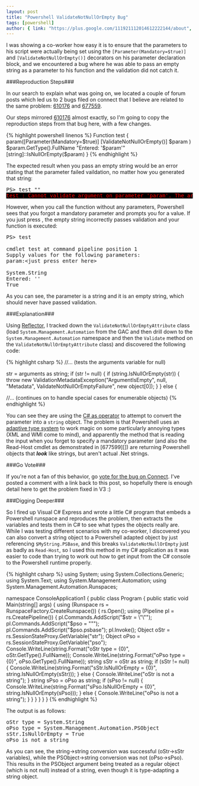 ```yaml
---
layout: post
title: "Powershell ValidateNotNullOrEmpty Bug"
tags: [powershell]
author: { link: "https://plus.google.com/111921112014612222144/about", name: Chris Duck }
---
```

I was showing a co-worker how easy it is to ensure that the parameters to his script were actually being set using the ``[Parameter(Mandatory=$true)]`` and ``[ValidateNotNullOrEmpty()]`` decorators on his parameter declaration block, and we encountered a bug where he was able to pass an empty string as a parameter to his function and the validation did not catch it.

###Reproduction Steps###

In our search to explain what was going on, we located a couple of forum posts which led us to 2 bugs filed on connect that I believe are related to the same problem: [610176][] and [677559][].

Our steps mirrored [610176][] almost exactly, so I'm going to copy the reproduction steps from that bug here, with a few changes.

{% highlight powershell linenos %}
Function test
{
  param([Parameter(Mandatory=$true)]
        [ValidateNotNullOrEmpty()]
        $param
  )
  $param.GetType().FullName
  "Entered: '$param'"
  [string]::IsNullOrEmpty($param)
} 
{% endhighlight %}

The expected result when you pass an empty string would be an error stating that the parameter failed vaildation, no matter how you generated that string:

<pre>
<span class="code">PS> test ""</span>
<span class="code" style="color: red; background: black;">test : Cannot validate argument on parameter 'param'. The argument is null or empty. Supply an argument that is not null or empty and then try the command again.</span></pre>

However, when you call the function without any parameters, Powershell sees that you forgot a mandatory parameter and prompts you for a value.  If you just press <enter>, the empty string incorrectly passes validation and your function is executed:

<pre><span class="code">PS> test

cmdlet test at command pipeline position 1
Supply values for the following parameters:
param:&lt;just press enter here&gt;

System.String
Entered: ''
True</span></pre>

As you can see, the parameter is a string and it is an empty string, which should never have passed validation.

###Explanation###

Using [Reflector][], I tracked down the ``ValidateNotNullOrEmptyAttribute`` class (load ``System.Management.Automation`` from the GAC and then drill down to the ``System.Management.Automation`` namespace and then the ``Validate`` method on the ``ValidateNotNullOrEmptyAttribute`` class) and discovered the following code:

{% highlight csharp %}
//... (tests the arguments variable for null)

str = arguments as string;
if (str != null)
{
    if (string.IsNullOrEmpty(str))
    {
        throw new ValidationMetadataException("ArgumentIsEmpty", null, "Metadata", ValidateNotNullOrEmptyFailure", new object[0]);
    }
}
else
{

//... (continues on to handle special cases for enumerable objects)
{% endhighlight %}

You can see they are using the [C# as operator][as] to attempt to convert the parameter into a ``string`` object.  The problem is that Powershell uses an [adaptive type system][adaptive] to work magic on some particularly annoying types (XML and WMI come to mind), and apparently the method that is reading the input when you forget to specify a mandatory parameter (and also the Read-Host cmdlet as demonstrated in [677599][]) are returning Powershell objects that ___look___ like strings, but aren't actual .Net strings.

###Go Vote###

If you're not a fan of this behavior, go [vote for the bug on Connect][610176].  I've posted a comment with a link back to this post, so hopefully there is enough detail here to get the problem fixed in V3 :)

###Digging Deeper###

So I fired up Visual C# Express and wrote a little C# program that embeds a Powershell runspace and reproduces the problem, then extracts the variables and tests them in C# to see what types the objects really are.  While I was testing different scenarios with my co-worker, I discovered you can also convert a string object to a Powershell adapted object by just referencing ``$MyString.PSBase``, and this breaks ``ValidateNotNullOrEmpty`` just as badly as ``Read-Host``, so I used this method in my C# application as it was easier to code than trying to work out how to get input from the C# console to the Powershell runtime properly.

{% highlight csharp %}
using System;
using System.Collections.Generic;
using System.Text;
using System.Management.Automation;
using System.Management.Automation.Runspaces;

namespace ConsoleApplication1
{
  public class Program
  {
    public static void Main(string[] args)
    {
      using (Runspace rs = RunspaceFactory.CreateRunspace())
      {
        rs.Open();
        using (Pipeline pl = rs.CreatePipeline())
        {
          pl.Commands.AddScript("$str = \"\"");
          pl.Commands.AddScript("$pso = \"\"");
          pl.Commands.AddScript("$pso.psbase");
          pl.Invoke();
          Object oStr = rs.SessionStateProxy.GetVariable("str");
          Object oPso = rs.SessionStateProxy.GetVariable("pso");
          Console.WriteLine(string.Format("oStr type = {0}", oStr.GetType().FullName));
          Console.WriteLine(string.Format("oPso type = {0}", oPso.GetType().FullName));
          string sStr = oStr as string;
          if (sStr != null)
          {
            Console.WriteLine(string.Format("sStr.IsNullOrEmpty = {0}", string.IsNullOrEmpty(sStr)));
          }
          else
          {
            Console.WriteLine("oStr is not a string");
          }
          string sPso = oPso as string;
          if (sPso != null)
          {
            Console.WriteLine(string.Format("sPso.IsNullOrEmpty = {0}", string.IsNullOrEmpty(sPso)));
          }
          else
          {
            Console.WriteLine("oPso is not a string");
          }
        }
      }
    }
  }
}
{% endhighlight %}

The output is as follows:

<pre><span class="code">oStr type = System.String
oPso type = System.Management.Automation.PSObject
sStr.IsNullOrEmpty = True
oPso is not a string</pre></span>

As you can see, the string->string conversion was successful (oStr->sStr variables), while the PSObject->string conversion was not (oPso->sPso).  This results in the PSObject argument being treated as a regular object (which is not null) instead of a string, even though it is type-adapting a string object.

[610176]: http://connect.microsoft.com/PowerShell/feedback/details/610176/validatenotnullorempty-and-read-host-something-wierd
[677559]: http://connect.microsoft.com/PowerShell/feedback/details/677559/-validatenotnullorempty-behavior-not-as-expected#details
[Reflector]: http://www.reflector.net/
[as]: http://msdn.microsoft.com/en-us/library/cscsdfbt(VS.71).aspx
[adaptive]: http://blogs.msdn.com/b/powershell/archive/2006/11/24/what-s-up-with-psbase-psextended-psadapted-and-psobject.aspx